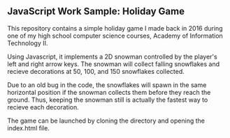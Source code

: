 
## JavaScript Work Sample: Holiday Game



This repository contains a simple holiday game I made back in 2016
during one of my high school computer science courses, Academy of
Information Technology II.

Using Javascript, it implements a 2D snowman controlled by the
player's left and right arrow keys. The snowman will collect
falling snowflakes and recieve decorations at 50, 100, and 150
snowflakes collected.

Due to an old bug in the code, the snowflakes will spawn in the
same horizontal position if the snowman collects them before they
reach the ground. Thus, keeping the snowman still is actually the
fastest way to recieve each decoration.

The game can be launched by cloning the directory and opening the
index.html file.
